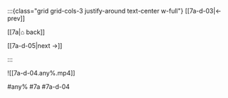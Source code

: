:::{class="grid grid-cols-3 justify-around text-center w-full"}
[[7a-d-03|← prev]]

[[7a|⌂ back]]

[[7a-d-05|next →]]

:::

![[7a-d-04.any%.mp4]]

#any% #7a #7a-d-04